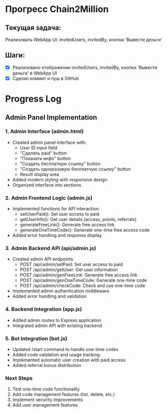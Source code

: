 # Прогресс Chain2Million

## Текущая задача:
Реализовать WebApp UI: invitedUsers, invitedBy, кнопка 'Вывести деньги'

## Шаги:
- [x] Реализовано отображение invitedUsers, invitedBy, кнопки 'Вывести деньги' в WebApp UI
- [x] Сделан коммит и пуш в GitHub 

# Progress Log

## Admin Panel Implementation

### 1. Admin Interface (admin.html)
- Created admin panel interface with:
  - User ID input field
  - "Сделать paid" button
  - "Показать инфо" button
  - "Создать бесплатную ссылку" button
  - "Создать одноразовую бесплатную ссылку" button
  - Result display area
- Added modern styling with responsive design
- Organized interface into sections

### 2. Admin Frontend Logic (admin.js)
- Implemented functions for API interaction:
  - setUserPaid(): Set user access to paid
  - getUserInfo(): Get user details (access, points, referrals)
  - generateFreeLink(): Generate free access link
  - generateOneTimeCode(): Generate one-time free access code
- Added error handling and response display

### 3. Admin Backend API (api/admin.js)
- Created admin API endpoints:
  - POST /api/admin/setPaid: Set user access to paid
  - POST /api/admin/getUser: Get user information
  - POST /api/admin/genFreeLink: Generate free access link
  - POST /api/admin/genOneTimeCode: Generate one-time code
  - POST /api/admin/checkCode: Check and use one-time code
- Implemented admin authentication middleware
- Added error handling and validation

### 4. Backend Integration (app.js)
- Added admin routes to Express application
- Integrated admin API with existing backend

### 5. Bot Integration (bot.js)
- Updated /start command to handle one-time codes
- Added code validation and usage tracking
- Implemented automatic user creation with paid access
- Added referral bonus distribution

### Next Steps
1. Test one-time code functionality
2. Add code management features (list, delete, etc.)
3. Implement security improvements
4. Add user management features 